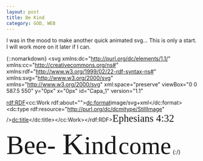 ```yaml
---
layout: post
title: Be Kind
category: GOD, WEB
---
```


I was in the mood to make another quick animated svg... This is only a start. I will work more on it later if I can.

{::nomarkdown}
<svg
   xmlns:dc="http://purl.org/dc/elements/1.1/"
   xmlns:cc="http://creativecommons.org/ns#"
   xmlns:rdf="http://www.w3.org/1999/02/22-rdf-syntax-ns#"
   xmlns:svg="http://www.w3.org/2000/svg"
   xmlns="http://www.w3.org/2000/svg"
   xml:space="preserve"
   viewBox="0 0 587.5 550"
   y="0px"
   x="0px"
   id="Capa_1"
   version="1.1"
   <!-- width="469.38232"
   height="440.20648"> -->
   <metadata
     id="metadata41"><rdf:RDF><cc:Work
         rdf:about=""><dc:format>image/svg+xml</dc:format><dc:type
           rdf:resource="http://purl.org/dc/dcmitype/StillImage" /><dc:title></dc:title></cc:Work></rdf:RDF></metadata><defs
     id="defs39" /><g
     id="beeHeart"
     transform="matrix(0.99508423,0,0,1.0615059,-4.5020425e-4,-30.25398)"><path
       id="path2"
       d="m 433.601,67.001 c -24.7,-24.7 -57.4,-38.2 -92.3,-38.2 -34.9,0 -67.7,13.6 -92.4,38.3 l -12.9,12.9 -13.1,-13.1 c -24.7,-24.7 -57.6,-38.4 -92.5,-38.4 -34.8,0 -67.6,13.6 -92.2,38.2 -24.7,24.7 -38.3,57.5 -38.2,92.4 0,34.9 13.7,67.6 38.4,92.3 l 187.8,187.8 c 2.6,2.6 6.1,4 9.5,4 3.4,0 6.9,-1.3 9.5,-3.9 l 188.2,-187.5 c 24.7,-24.7 38.3,-57.5 38.3,-92.4 0.1,-34.9 -13.4,-67.7 -38.1,-92.4 z m -19.2,165.7 -178.7,178 -178.3,-178.3 c -19.6,-19.6 -30.4,-45.6 -30.4,-73.3 0,-27.7 10.7,-53.7 30.3,-73.2 19.5,-19.5 45.5,-30.3 73.1,-30.3 27.7,0 53.8,10.8 73.4,30.4 l 22.6,22.6 c 5.3,5.3 13.8,5.3 19.1,0 l 22.4,-22.4 c 19.6,-19.6 45.7,-30.4 73.3,-30.4 27.6,0 53.6,10.8 73.2,30.3 19.6,19.6 30.3,45.6 30.3,73.3 0.1,27.7 -10.7,53.7 -30.3,73.3 z" /></g><g
     id="g6"
     transform="translate(-2.3192242,-2.9945107)" /><g
     id="g8"
     transform="translate(-2.3192242,-2.9945107)" /><g
     id="g10"
     transform="translate(-2.3192242,-2.9945107)" /><g
     id="g12"
     transform="translate(-2.3192242,-2.9945107)" /><g
     id="g14"
     transform="translate(-2.3192242,-2.9945107)" /><g
     id="g16"
     transform="translate(-2.3192242,-2.9945107)" /><g
     id="g18"
     transform="translate(-2.3192242,-2.9945107)" /><g
     id="g20"
     transform="translate(-2.3192242,-2.9945107)" /><g
     id="g22"
     transform="translate(-2.3192242,-2.9945107)" /><g
     id="g24"
     transform="translate(-2.3192242,-2.9945107)" /><g
     id="g26"
     transform="translate(-2.3192242,-2.9945107)" /><g
     id="g28"
     transform="translate(-2.3192242,-2.9945107)" /><g
     id="g30"
     transform="translate(-2.3192242,-2.9945107)" /><g
     id="g32"
     transform="translate(-2.3192242,-2.9945107)" /><g
     id="g34"
     transform="translate(-2.3192242,-2.9945107)" /><text
     transform="rotate(-47.190249)"
     id="scripture"
     y="502.94467"
     x="-64.851669"
     style="font-style:normal;font-variant:normal;font-weight:normal;font-stretch:normal;font-size:26.66666603px;line-height:1.25;font-family:'Apple Chancery';-inkscape-font-specification:'Apple Chancery';font-variant-ligatures:normal;font-variant-caps:normal;font-variant-numeric:normal;font-feature-settings:normal;text-align:start;writing-mode:lr-tb;text-anchor:start;opacity:1;fill:#0000ff;fill-opacity:1;fill-rule:evenodd;stroke:#000000;stroke-width:0.89999998;stroke-linecap:butt;stroke-linejoin:round;stroke-miterlimit:4;stroke-dasharray:none;stroke-dashoffset:99;stroke-opacity:0;paint-order:fill markers stroke"
     xml:space="preserve"><tspan
       y="502.94467"
       x="-64.851669"
       id="tspan1118">Ephesians 4:32</tspan></text>
<g
     transform="matrix(0.48168534,0,0,0.48324454,107.77932,83.275624)"
     id="theBee"><g
       id="1237"><path
         style="fill:#6b676e"
         d="m 239.698,103.147 c -2.667,0 -5.286,-1.289 -6.874,-3.675 -7.55,-11.323 -16.762,-17.857 -28.148,-19.961 -24.643,-4.578 -50.72,13.667 -50.97,13.853 -3.715,2.644 -8.865,1.765 -11.507,-1.942 -2.635,-3.707 -1.781,-8.848 1.926,-11.492 1.289,-0.926 31.887,-22.458 63.453,-16.665 15.827,2.902 28.945,11.999 38.979,27.053 2.53,3.796 1.507,8.913 -2.289,11.443 -1.411,0.934 -2.999,1.386 -4.57,1.386 z"
         id="path1233" /><path
         style="fill:#6b676e"
         d="m 272.692,103.147 c 2.667,0 5.286,-1.289 6.874,-3.675 7.55,-11.323 16.762,-17.857 28.148,-19.961 24.643,-4.578 50.72,13.667 50.97,13.853 3.715,2.644 8.865,1.765 11.507,-1.942 2.635,-3.707 1.781,-8.848 -1.926,-11.492 -1.289,-0.926 -31.887,-22.458 -63.453,-16.665 -15.827,2.902 -28.945,11.999 -38.979,27.053 -2.53,3.796 -1.507,8.913 2.289,11.443 1.411,0.934 2.998,1.386 4.57,1.386 z"
         id="path1235" /></g><path
       style="fill:#585661"
       d="m 313.957,136.154 c 0,-27.345 -25.861,-49.511 -57.763,-49.511 -31.902,0 -57.763,22.167 -57.763,49.511"
       id="path1239" /><ellipse
       style="fill:#ffd750"
       cx="256.189"
       cy="317.69501"
       rx="107.274"
       ry="132.02901"
       id="ellipse1241" /><g
       id="g1247"><path
         style="fill:#6b676e"
         d="m 162.677,253.12 c -6.038,13.216 -10.208,27.85 -12.249,43.383 16.827,7.666 48.138,18.084 105.763,18.084 57.632,0 88.944,-10.422 105.769,-18.088 -2.041,-15.532 -6.212,-30.165 -12.25,-43.381 -19.671,5.961 -49.209,11.486 -93.518,11.486 -44.306,-10e-4 -73.844,-5.523 -93.515,-11.484 z"
         id="path1243" /><path
         style="fill:#6b676e"
         d="m 149.944,334.981 c 2.44,22.914 9.645,43.928 20.365,61.58 18.6,6.291 45.869,11.902 85.881,11.902 40.019,0 67.292,-5.613 85.891,-11.906 10.719,-17.652 17.922,-38.666 20.363,-61.579 -18.805,8.158 -51.086,17.705 -106.254,17.705 -55.161,0 -87.441,-9.545 -106.246,-17.702 z"
         id="path1245" /></g><path
       style="fill:#585661"
       d="m 326.335,181.538 c 0,29.623 -14.186,53.637 -70.141,53.637 -55.955,0 -70.141,-24.014 -70.141,-53.637 0,-29.623 14.186,-53.637 70.141,-53.637 55.955,0 70.141,24.015 70.141,53.637 z"
       id="path1249" /><path
       style="fill:#6b676e"
       d="m 330.461,160.908 c 0,22.786 -15.02,41.259 -74.267,41.259 -59.247,0 -74.267,-18.473 -74.267,-41.259 0,-22.786 15.02,-41.259 74.267,-41.259 59.247,0 74.267,18.473 74.267,41.259 z"
       id="path1251" /><path
       style="fill:#ffebd2"
       d="M 470.742,259.931 C 339.744,138.216 313.57,130.48 313.57,130.48 c 19.254,22.693 11.86,40.957 8.639,55.184 -16.504,72.891 14.441,117.589 33.007,132.029 39.73,30.9 156.785,69.109 156.785,41.259 C 512,315.63 494.786,282.271 470.742,259.931 Z"
       id="path1253" /><path
       style="fill:#ffdeb7"
       d="m 483.595,274.056 c -4.022,-5.062 -8.262,-9.858 -12.854,-14.124 -2.657,-2.468 -5.201,-4.815 -7.772,-7.19 -26.761,-5.794 -62.742,-13.56 -81.27,-17.385 -20.848,-22.705 -46.25,-48.217 -57.218,-59.129 -0.505,2.223 -1.047,4.371 -1.557,6.434 -0.236,0.973 -0.509,2.085 -0.716,3.002 -0.754,3.331 -1.306,6.539 -1.867,9.752 31.539,31.649 71.399,73.493 77.004,84.709 3.049,6.098 14.491,41.828 20.357,69.805 0.014,0.005 0.028,0.011 0.042,0.016 5.965,2.288 11.987,4.453 17.957,6.426 10e-4,10e-4 0.002,10e-4 0.002,10e-4 -5.358,-31.159 -19.773,-75.986 -23.596,-83.63 -1.883,-3.768 -6.3,-9.664 -12.167,-16.709 30.301,6.398 65.61,14.065 82.979,17.85 0.227,0.056 0.45,0.115 0.676,0.172 z"
       id="path1255" /><path
       style="fill:#ffebd2"
       d="M 41.259,259.931 C 172.257,138.216 198.431,130.48 198.431,130.48 c -19.254,22.693 -11.86,40.957 -8.639,55.184 16.504,72.891 -14.441,117.589 -33.007,132.029 C 117.055,348.593 0,386.803 0,358.953 0,315.63 17.214,282.271 41.259,259.931 Z"
       id="path1257" /><path
       style="fill:#ffdeb7"
       d="m 28.405,274.056 c 4.022,-5.062 8.262,-9.858 12.854,-14.124 2.657,-2.468 5.201,-4.815 7.772,-7.19 26.761,-5.794 62.742,-13.56 81.27,-17.385 20.848,-22.705 46.25,-48.217 57.218,-59.129 0.505,2.223 1.047,4.371 1.557,6.434 0.236,0.973 0.509,2.085 0.716,3.002 0.754,3.331 1.306,6.539 1.867,9.752 -31.539,31.649 -71.399,73.493 -77.004,84.709 -3.049,6.098 -14.491,41.828 -20.357,69.805 -0.014,0.005 -0.028,0.011 -0.042,0.016 -5.965,2.288 -11.987,4.453 -17.957,6.426 l -0.003,10e-4 c 5.359,-31.159 19.775,-75.986 23.597,-83.63 1.883,-3.768 6.3,-9.664 12.167,-16.709 -30.301,6.398 -65.61,14.065 -82.979,17.85 -0.227,0.056 -0.449,0.115 -0.676,0.172 z"
       id="path1259" /><g
       id="g1261" /><g
       id="g1263" /><g
       id="g1265" /><g
       id="g1267" /><g
       id="g1269" /><g
       id="g1271" /><g
       id="g1273" /><g
       id="g1275" /><g
       id="g1277" /><g
       id="g1279" /><g
       id="g1281" /><g
       id="g1283" /><g
       id="g1285" /><g
       id="g1287" /><g
       id="g1289" /></g><text
     transform="matrix(0.71183637,-0.70674362,0.72501285,0.6849914,0,0)"
     id="Bee"
     y="188.85823"
     x="-81.899078"
     style="font-style:normal;font-variant:normal;font-weight:normal;font-stretch:normal;font-size:68.86537933px;line-height:1.25;font-family:'Brush Script MT';-inkscape-font-specification:'Brush Script MT';font-variant-ligatures:normal;font-variant-caps:normal;font-variant-numeric:normal;font-feature-settings:normal;text-align:start;writing-mode:lr-tb;text-anchor:start;opacity:1;fill:#008000;fill-opacity:1;fill-rule:evenodd;stroke:#000000;stroke-width:0.96841937;stroke-linecap:butt;stroke-linejoin:round;stroke-miterlimit:4;stroke-dasharray:none;stroke-dashoffset:99;stroke-opacity:0;paint-order:fill markers stroke"
     xml:space="preserve"><tspan
       y="188.85823"
       x="-81.899078"
       id="tspan1912"
       style="stroke-width:0.96841937">Bee- </tspan></text>
<text
     transform="matrix(0.69011452,-0.72326056,0.73201642,0.68185986,0,0)"
     id="Kind"
     y="437.75418"
     x="-129.81534"
     style="font-style:normal;font-variant:normal;font-weight:normal;font-stretch:normal;font-size:67.85276794px;line-height:1.25;font-family:'Brush Script MT';-inkscape-font-specification:'Brush Script MT';font-variant-ligatures:normal;font-variant-caps:normal;font-variant-numeric:normal;font-feature-settings:normal;text-align:start;writing-mode:lr-tb;text-anchor:start;opacity:1;fill:#008000;fill-opacity:1;fill-rule:evenodd;stroke:#000000;stroke-width:0.95417953;stroke-linecap:butt;stroke-linejoin:round;stroke-miterlimit:4;stroke-dasharray:none;stroke-dashoffset:99;stroke-opacity:0;paint-order:fill markers stroke"
     xml:space="preserve"><tspan
       y="437.75418"
       x="-129.81534"
       id="tspan1916"
       style="stroke-width:0.95417953"><tspan
   id="tspan1920"
   style="font-size:79.16156006px;stroke-width:0.95417953">K</tspan>ind</tspan></text>
<text
     transform="rotate(-44.707997)"
     id="come"
     y="348.2438"
     x="107.64182"
     style="font-style:normal;font-variant:normal;font-weight:normal;font-stretch:normal;font-size:64px;line-height:1.25;font-family:SignPainter;-inkscape-font-specification:SignPainter;font-variant-ligatures:normal;font-variant-caps:normal;font-variant-numeric:normal;font-feature-settings:normal;text-align:start;writing-mode:lr-tb;text-anchor:start;opacity:1;fill:#008000;fill-opacity:1;fill-rule:evenodd;stroke:#000000;stroke-width:0.89999998;stroke-linecap:butt;stroke-linejoin:round;stroke-miterlimit:4;stroke-dasharray:none;stroke-dashoffset:99;stroke-opacity:0;paint-order:fill markers stroke"
     xml:space="preserve"><tspan
       y="348.2438"
       x="107.64182"
       id="tspan1922">come</tspan></text>
<g
     id="flower"
     transform="translate(-2.3192242,-2.9945107)"><path
       id="path880"
       d="m 232.81203,117.11999 c -7.3015,0 -13.2415,-5.94 -13.2415,-13.24151 0,-3.54551 1.735,-18.252008 4.47,-28.196008 a 4.417,4.417 0 0 1 4.2395,-3.2435 l 9.0195,-0.0365 h 0.017 c 1.985,0 3.7265,1.325 4.2545,3.2415 2.743,9.9435 4.482,24.678498 4.482,28.234508 5e-4,7.30151 -5.9395,13.24151 -13.241,13.24151 z"
       style="fill:#8c64ff;stroke-width:0.5" /><path
       id="path62"
       d="m 285.15809,65.478531 c 0.0474,7.30166 -5.85354,13.279485 -13.15589,13.327055 -3.54529,0.02274 -18.26268,-1.616644 -28.22426,-4.286575 a 4.4165,4.4165 0 0 1 -3.27084,-4.218082 l -0.0947,-9.018576 1.8e-4,-0.0173 a 4.414,4.414 0 0 1 3.21336,-4.27541 c 9.9256,-2.808128 24.64937,-4.642856 28.20541,-4.665239 7.30241,-0.04869 13.27998,5.852656 13.32737,13.154315 z"
       style="fill:#c86eff;stroke-width:0.5" /><path
       id="path66"
       d="m 232.81203,15.402435 c -7.3015,0 -13.2415,5.94 -13.2415,13.2415 0,3.5455 1.735,18.252 4.47,28.196 a 4.417,4.417 0 0 0 4.2395,3.2435 l 9.0195,0.0365 h 0.017 c 1.985,0 3.7265,-1.325 4.2545,-3.2415 2.743,-9.9435 4.482,-24.6785 4.482,-28.2345 5e-4,-7.3015 -5.9395,-13.2415 -13.241,-13.2415 z"
       style="fill:#8c64ff;stroke-width:0.5" /><path
       style="fill:#c86eff;stroke-width:0.5"
       d="m 179.35204,65.478531 c -0.0474,7.30166 5.85354,13.279485 13.15589,13.327055 3.54529,0.02274 18.26268,-1.616644 28.22426,-4.286575 a 4.4165,4.4165 0 0 0 3.27084,-4.218082 l 0.0947,-9.018576 -1.8e-4,-0.0173 a 4.414,4.414 0 0 0 -3.21336,-4.27541 c -9.9256,-2.808128 -24.64937,-4.642856 -28.20541,-4.665239 -7.30241,-0.04869 -13.27998,5.852656 -13.32737,13.154315 z"
       id="path882" /><path
       id="path884"
       d="m 193.24739,25.597133 c -5.40132,4.913466 -5.798,13.303826 -0.88419,18.705775 2.38591,2.622406 13.56536,12.333687 22.27961,17.849431 a 4.4165,4.4165 0 0 0 5.31838,-0.453404 l 6.6959,-6.042236 0.0126,-0.01185 a 4.414,4.414 0 0 0 0.96619,-5.26035 c -4.66163,-9.201763 -13.29075,-21.272135 -15.68422,-23.902205 -4.91302,-5.402752 -13.30351,-5.798969 -18.70483,-0.885495 z"
       style="fill:#c86ed1;fill-opacity:1;stroke-width:0.5" /><path
       style="fill:#c86ed1;fill-opacity:1;stroke-width:0.5"
       d="m 271.67734,102.47932 c -4.91307,5.40168 -13.3034,5.79898 -18.70571,0.88557 -2.62258,-2.38571 -12.33469,-13.564445 -17.85108,-22.278287 a 4.4165,4.4165 0 0 1 0.45301,-5.318413 l 6.04174,-6.696347 0.0118,-0.0126 a 4.414,4.414 0 0 1 5.26028,-0.966579 c 9.20211,4.66095 21.27312,13.289178 23.90336,15.682453 5.40312,4.912621 5.79996,13.303082 0.88688,18.704763 z"
       id="path886" /><path
       id="path888"
       d="m 193.35551,103.14273 c -5.00867,-5.312732 -4.76131,-13.70952 0.55143,-18.718201 2.57979,-2.432143 14.47073,-11.25806 23.58236,-16.089384 a 4.417,4.417 0 0 1 5.26824,0.859782 l 6.21374,6.537747 0.0117,0.01237 c 1.36167,1.44433 1.5922,3.620405 0.55991,5.319267 -5.35347,8.816893 -14.88206,20.190119 -17.46949,22.629469 -5.31239,5.00904 -13.70918,4.76168 -18.71785,-0.55105 z"
       style="fill:#8c01e8;fill-opacity:1;stroke-width:0.5" /><path
       style="fill:#8c01e8;fill-opacity:1;stroke-width:0.5"
       d="m 271.39752,28.386752 c -5.18309,-5.142706 -13.58346,-5.109854 -18.72618,0.07325 -2.49722,2.516837 -11.62391,14.178513 -16.68635,23.163794 a 4.417,4.417 0 0 0 0.72497,5.288478 l 6.37693,6.37867 0.0128,0.0118 c 1.4091,1.398108 3.57857,1.684136 5.30325,0.695564 8.95073,-5.126572 20.56357,-14.361615 23.06819,-16.885905 5.14307,-5.182746 5.11022,-13.583112 -0.0729,-18.725822 z"
       id="path890" /><ellipse
       ry="12.96681"
       rx="13.353271"
       style="fill:#ffdca0;stroke-width:0.5962491"
       cx="233.58521"
       cy="65.799583"
       id="circle892" /></g>
    </svg>
{:/}